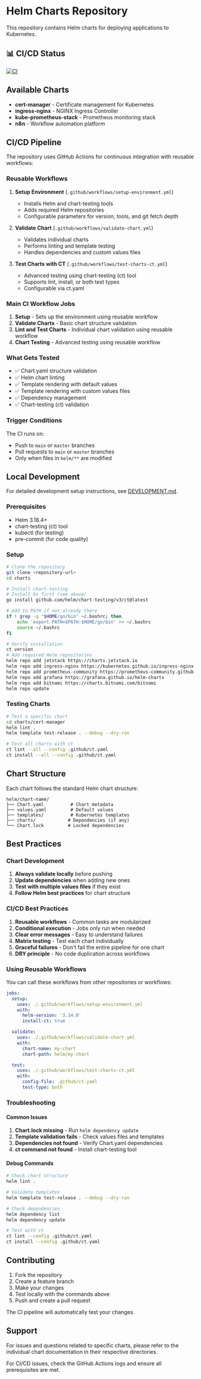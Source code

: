 # Helm Charts Repository

This repository contains Helm charts for deploying applications to Kubernetes.

## 📊 CI/CD Status

[![CI](https://github.com/gricas/charts/actions/workflows/ci.yml/badge.svg)](https://github.com/gricas/charts/actions/workflows/ci.yml)

## Available Charts

- **cert-manager** - Certificate management for Kubernetes
- **ingress-nginx** - NGINX Ingress Controller
- **kube-prometheus-stack** - Prometheus monitoring stack
- **n8n** - Workflow automation platform

## CI/CD Pipeline

The repository uses GitHub Actions for continuous integration with reusable workflows:

### Reusable Workflows

1. **Setup Environment** (`.github/workflows/setup-environment.yml`)
   - Installs Helm and chart-testing tools
   - Adds required Helm repositories
   - Configurable parameters for version, tools, and git fetch depth

2. **Validate Chart** (`.github/workflows/validate-chart.yml`)
   - Validates individual charts
   - Performs linting and template testing
   - Handles dependencies and custom values files

3. **Test Charts with CT** (`.github/workflows/test-charts-ct.yml`)
   - Advanced testing using chart-testing (ct) tool
   - Supports lint, install, or both test types
   - Configurable via ct.yaml

### Main CI Workflow Jobs

1. **Setup** - Sets up the environment using reusable workflow
2. **Validate Charts** - Basic chart structure validation
3. **Lint and Test Charts** - Individual chart validation using reusable workflow
4. **Chart Testing** - Advanced testing using reusable workflow

### What Gets Tested

- ✅ Chart.yaml structure validation
- ✅ Helm chart linting
- ✅ Template rendering with default values
- ✅ Template rendering with custom values files
- ✅ Dependency management
- ✅ Chart-testing (ct) validation

### Trigger Conditions

The CI runs on:
- Push to `main` or `master` branches
- Pull requests to `main` or `master` branches
- Only when files in `helm/**` are modified

## Local Development

For detailed development setup instructions, see [DEVELOPMENT.md](DEVELOPMENT.md).

### Prerequisites

- Helm 3.18.4+
- chart-testing (ct) tool
- kubectl (for testing)
- pre-commit (for code quality)

### Setup

```bash
# Clone the repository
git clone <repository-url>
cd charts

# Install chart-testing
# Install Go first (see above)
go install github.com/helm/chart-testing/v3/ct@latest

# Add to PATH if not already there
if ! grep -q "$HOME/go/bin" ~/.bashrc; then
    echo 'export PATH=$PATH:$HOME/go/bin' >> ~/.bashrc
    source ~/.bashrc
fi

# Verify installation
ct version
# Add required Helm repositories
helm repo add jetstack https://charts.jetstack.io
helm repo add ingress-nginx https://kubernetes.github.io/ingress-nginx
helm repo add prometheus-community https://prometheus-community.github.io/helm-charts
helm repo add grafana https://grafana.github.io/helm-charts
helm repo add bitnami https://charts.bitnami.com/bitnami
helm repo update
```

### Testing Charts

```bash
# Test a specific chart
cd charts/cert-manager
helm lint .
helm template test-release . --debug --dry-run

# Test all charts with ct
ct lint --all --config .github/ct.yaml
ct install --all --config .github/ct.yaml
```

## Chart Structure

Each chart follows the standard Helm chart structure:

```
helm/chart-name/
├── Chart.yaml          # Chart metadata
├── values.yaml         # Default values
├── templates/          # Kubernetes templates
├── charts/            # Dependencies (if any)
└── Chart.lock         # Locked dependencies
```

## Best Practices

### Chart Development

1. **Always validate locally** before pushing
2. **Update dependencies** when adding new ones
3. **Test with multiple values files** if they exist
4. **Follow Helm best practices** for chart structure

### CI/CD Best Practices

1. **Reusable workflows** - Common tasks are modularized
2. **Conditional execution** - Jobs only run when needed
3. **Clear error messages** - Easy to understand failures
4. **Matrix testing** - Test each chart individually
5. **Graceful failures** - Don't fail the entire pipeline for one chart
6. **DRY principle** - No code duplication across workflows

### Using Reusable Workflows

You can call these workflows from other repositories or workflows:

```yaml
jobs:
  setup:
    uses: ./.github/workflows/setup-environment.yml
    with:
      helm-version: '3.14.0'
      install-ct: true

  validate:
    uses: ./.github/workflows/validate-chart.yml
    with:
      chart-name: my-chart
      chart-path: helm/my-chart

  test:
    uses: ./.github/workflows/test-charts-ct.yml
    with:
      config-file: .github/ct.yaml
      test-type: both
```

### Troubleshooting

#### Common Issues

1. **Chart.lock missing** - Run `helm dependency update`
2. **Template validation fails** - Check values files and templates
3. **Dependencies not found** - Verify Chart.yaml dependencies
4. **ct command not found** - Install chart-testing tool

#### Debug Commands

```bash
# Check chart structure
helm lint .

# Validate templates
helm template test-release . --debug --dry-run

# Check dependencies
helm dependency list
helm dependency update

# Test with ct
ct lint --config .github/ct.yaml
ct install --config .github/ct.yaml
```

## Contributing

1. Fork the repository
2. Create a feature branch
3. Make your changes
4. Test locally with the commands above
5. Push and create a pull request

The CI pipeline will automatically test your changes.

## Support

For issues and questions related to specific charts, please refer to the individual chart documentation in their respective directories.

For CI/CD issues, check the GitHub Actions logs and ensure all prerequisites are met.
